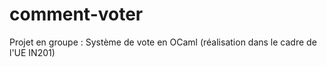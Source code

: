 # comment-voter
Projet en groupe : Système de vote en OCaml (réalisation dans le cadre de l'UE IN201)
